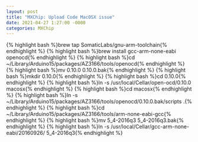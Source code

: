 ```yaml
---
layout: post
title: "MXChip: Upload Code MacOSX issue"
date: 2021-04-27 1:27:00 -0000
categories: MXChip
---
```



{% highlight bash %}brew tap SomaticLabs/gnu-arm-toolchain{% endhighlight %}
{% highlight bash %}brew install gcc-arm-none-eabi openocd{% endhighlight %}
{% highlight bash %}cd ~/Library/Arduino15/packages/AZ3166/tools/openocd{% endhighlight %}
{% highlight bash %}mv 0.10.0 0.10.0.bak{% endhighlight %}
{% highlight bash %}mkdir 0.10.0{% endhighlight %}
{% highlight bash %}cd 0.10.0{% endhighlight %}
{% highlight bash %}ln -s /usr/local/Cellar/open-ocd/0.10.0 macosx{% endhighlight %}
{% highlight bash %}cd macosx{% endhighlight %}
{% highlight bash %}ln -s ~/Library/Arduino15/packages/AZ3166/tools/openocd/0.10.0.bak/scripts .{% endhighlight %}
{% highlight bash %}cd ~/Library/Arduino15/packages/AZ3166/tools/arm-none-eabi-gcc{% endhighlight %}
{% highlight bash %}mv 5_4-2016q3 5_4-2016q3.bak{% endhighlight %}
{% highlight bash %}ln -s /usr/local/Cellar/gcc-arm-none-eabi/20160926/ 5_4-2016q3{% endhighlight %}